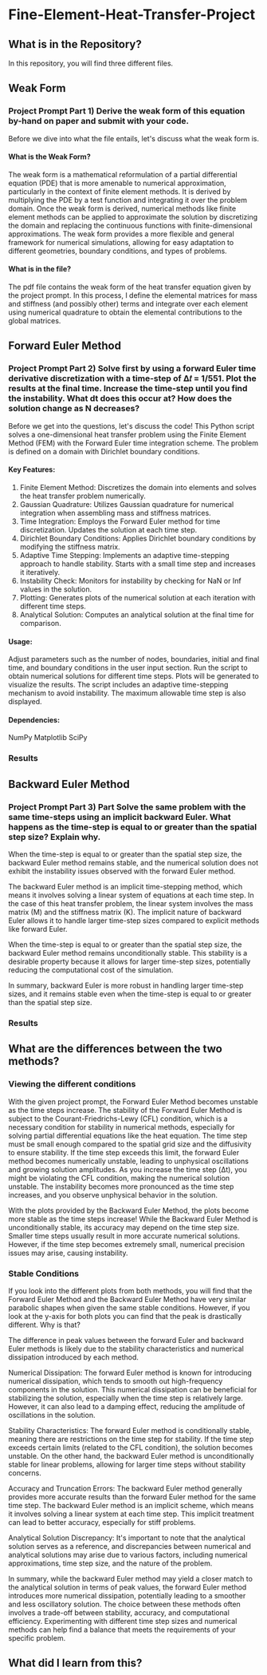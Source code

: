 # Fine-Element-Heat-Transfer-Project
## What is in the Repository?
In this repository, you will find three different files. 
## Weak Form
### Project Prompt Part 1) Derive the weak form of this equation by-hand on paper and submit with your code.
Before we dive into what the file entails, let's discuss what the weak form is.
#### What is the Weak Form?
The weak form is a mathematical reformulation of a partial differential equation (PDE) that is more amenable to numerical approximation, particularly in the context of finite element methods. It is derived by multiplying the PDE by a test function and integrating it over the problem domain.
Once the weak form is derived, numerical methods like finite element methods can be applied to approximate the solution by discretizing the domain and replacing the continuous functions with finite-dimensional approximations. The weak form provides a more flexible and general framework for numerical simulations, allowing for easy adaptation to different geometries, boundary conditions, and types of problems.
#### What is in the file?
The pdf file contains the weak form of the heat transfer equation given by the project prompt. In this process, I define the elemental matrices for mass and stiffness (and possibly other) terms and integrate over each element using numerical quadrature to obtain the elemental contributions to the global matrices. 
## Forward Euler Method
### Project Prompt Part 2) Solve first by using a forward Euler time derivative discretization with a time-step of Δ𝑡 = 1/551. Plot the results at the final time. Increase the time-step until you find the instability. What dt does this occur at? How does the solution change as N decreases?
Before we get into the questions, let's discuss the code!
This Python script solves a one-dimensional heat transfer problem using the Finite Element Method (FEM) with the Forward Euler time integration scheme. The problem is defined on a domain with Dirichlet boundary conditions.

#### Key Features:
1. Finite Element Method:
Discretizes the domain into elements and solves the heat transfer problem numerically.
2. Gaussian Quadrature:
Utilizes Gaussian quadrature for numerical integration when assembling mass and stiffness matrices.
3. Time Integration:
Employs the Forward Euler method for time discretization. Updates the solution at each time step.
4. Dirichlet Boundary Conditions:
Applies Dirichlet boundary conditions by modifying the stiffness matrix.
5. Adaptive Time Stepping:
Implements an adaptive time-stepping approach to handle stability. Starts with a small time step and increases it iteratively.
6. Instability Check:
Monitors for instability by checking for NaN or Inf values in the solution.
7. Plotting:
Generates plots of the numerical solution at each iteration with different time steps.
8. Analytical Solution:
Computes an analytical solution at the final time for comparison.
#### Usage:
Adjust parameters such as the number of nodes, boundaries, initial and final time, and boundary conditions in the user input section.
Run the script to obtain numerical solutions for different time steps. Plots will be generated to visualize the results.
The script includes an adaptive time-stepping mechanism to avoid instability. The maximum allowable time step is also displayed.
#### Dependencies:
NumPy
Matplotlib
SciPy
### Results
## Backward Euler Method
### Project Prompt Part 3) Part Solve the same problem with the same time-steps using an implicit backward Euler. What happens as the time-step is equal to or greater than the spatial step size? Explain why.
When the time-step is equal to or greater than the spatial step size, the backward Euler method remains stable, and the numerical solution does not exhibit the instability issues observed with the forward Euler method.

The backward Euler method is an implicit time-stepping method, which means it involves solving a linear system of equations at each time step. In the case of this heat transfer problem, the linear system involves the mass matrix (M) and the stiffness matrix (K). The implicit nature of backward Euler allows it to handle larger time-step sizes compared to explicit methods like forward Euler.

When the time-step is equal to or greater than the spatial step size, the backward Euler method remains unconditionally stable. This stability is a desirable property because it allows for larger time-step sizes, potentially reducing the computational cost of the simulation.

In summary, backward Euler is more robust in handling larger time-step sizes, and it remains stable even when the time-step is equal to or greater than the spatial step size.
### Results
## What are the differences between the two methods?
### Viewing the different conditions
With the given project prompt, the Forward Euler Method becomes unstable as the time steps increase. The stability of the Forward Euler Method is subject to the Courant-Friedrichs-Lewy (CFL) condition, which is a necessary condition for stability in numerical methods, especially for solving partial differential equations like the heat equation. The time step must be small enough compared to the spatial grid size and the diffusivity to ensure stability. If the time step exceeds this limit, the forward Euler method becomes numerically unstable, leading to unphysical oscillations and growing solution amplitudes. As you increase the time step (Δt), you might be violating the CFL condition, making the numerical solution unstable. The instability becomes more pronounced as the time step increases, and you observe unphysical behavior in the solution.

With the plots provided by the Backward Euler Method, the plots become more stable as the time steps increase! While the Backward Euler Method is unconditionally stable, its accuracy may depend on the time step size. Smaller time steps usually result in more accurate numerical solutions. However, if the time step becomes extremely small, numerical precision issues may arise, causing instability.

### Stable Conditions
If you look into the different plots from both methods, you will find that the Forward Euler Method and the Backward Euler Method have very similar parabolic shapes when given the same stable conditions. However, if you look at the y-axis for both plots you can find that the peak is drastically different. Why is that?

The difference in peak values between the forward Euler and backward Euler methods is likely due to the stability characteristics and numerical dissipation introduced by each method.

Numerical Dissipation: The forward Euler method is known for introducing numerical dissipation, which tends to smooth out high-frequency components in the solution. This numerical dissipation can be beneficial for stabilizing the solution, especially when the time step is relatively large. However, it can also lead to a damping effect, reducing the amplitude of oscillations in the solution.

Stability Characteristics: The forward Euler method is conditionally stable, meaning there are restrictions on the time step for stability. If the time step exceeds certain limits (related to the CFL condition), the solution becomes unstable. On the other hand, the backward Euler method is unconditionally stable for linear problems, allowing for larger time steps without stability concerns.

Accuracy and Truncation Errors: The backward Euler method generally provides more accurate results than the forward Euler method for the same time step. The backward Euler method is an implicit scheme, which means it involves solving a linear system at each time step. This implicit treatment can lead to better accuracy, especially for stiff problems.

Analytical Solution Discrepancy: It's important to note that the analytical solution serves as a reference, and discrepancies between numerical and analytical solutions may arise due to various factors, including numerical approximations, time step size, and the nature of the problem.

In summary, while the backward Euler method may yield a closer match to the analytical solution in terms of peak values, the forward Euler method introduces more numerical dissipation, potentially leading to a smoother and less oscillatory solution. The choice between these methods often involves a trade-off between stability, accuracy, and computational efficiency. Experimenting with different time step sizes and numerical methods can help find a balance that meets the requirements of your specific problem.
## What did I learn from this?
